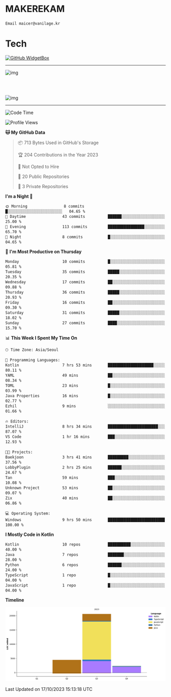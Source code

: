 # MAKEREKAM

`Email maicer@vanilage.kr`

# Tech

[![GitHub WidgetBox](https://github-widgetbox.vercel.app/api/skills?languages=python,js,ts,c,cpp,cs,java,kotlin,bash,md,html,css,xml,yaml,swift,powershell,json,R,SQL&tools=git,npm,gradle,nodejs,vercel,nginx&includeNames=true&theme=darkmode)](https://github.com/Jurredr/github-widgetbox)

---

![img](https://github-readme-stats.vercel.app/api/top-langs/?username=MAKEREKAM&layout=compact&theme=gruvbox)

<br>
<br>

![img](https://github-readme-stats.vercel.app/api/?username=MAKEREKAM&layout=compact&theme=gruvbox)

---

<!--START_SECTION:waka-->
![Code Time](http://img.shields.io/badge/Code%20Time-34%20hrs%2048%20mins-blue)

![Profile Views](http://img.shields.io/badge/Profile%20Views-1-blue)

**🐱 My GitHub Data** 

> 📦 713 Bytes Used in GitHub's Storage 
 > 
> 🏆 204 Contributions in the Year 2023
 > 
> 🚫 Not Opted to Hire
 > 
> 📜 20 Public Repositories 
 > 
> 🔑 3 Private Repositories 
 > 
**I'm a Night 🦉** 

```text
🌞 Morning                8 commits           █░░░░░░░░░░░░░░░░░░░░░░░░   04.65 % 
🌆 Daytime                43 commits          ██████░░░░░░░░░░░░░░░░░░░   25.00 % 
🌃 Evening                113 commits         ████████████████░░░░░░░░░   65.70 % 
🌙 Night                  8 commits           █░░░░░░░░░░░░░░░░░░░░░░░░   04.65 % 
```
📅 **I'm Most Productive on Thursday** 

```text
Monday                   10 commits          █░░░░░░░░░░░░░░░░░░░░░░░░   05.81 % 
Tuesday                  35 commits          █████░░░░░░░░░░░░░░░░░░░░   20.35 % 
Wednesday                17 commits          ██░░░░░░░░░░░░░░░░░░░░░░░   09.88 % 
Thursday                 36 commits          █████░░░░░░░░░░░░░░░░░░░░   20.93 % 
Friday                   16 commits          ██░░░░░░░░░░░░░░░░░░░░░░░   09.30 % 
Saturday                 31 commits          █████░░░░░░░░░░░░░░░░░░░░   18.02 % 
Sunday                   27 commits          ████░░░░░░░░░░░░░░░░░░░░░   15.70 % 
```


📊 **This Week I Spent My Time On** 

```text
🕑︎ Time Zone: Asia/Seoul

💬 Programming Languages: 
Kotlin                   7 hrs 53 mins       ████████████████████░░░░░   80.11 % 
YAML                     49 mins             ██░░░░░░░░░░░░░░░░░░░░░░░   08.34 % 
TOML                     23 mins             █░░░░░░░░░░░░░░░░░░░░░░░░   03.99 % 
Java Properties          16 mins             █░░░░░░░░░░░░░░░░░░░░░░░░   02.77 % 
Ezhil                    9 mins              ░░░░░░░░░░░░░░░░░░░░░░░░░   01.66 % 

🔥 Editors: 
IntelliJ                 8 hrs 34 mins       ██████████████████████░░░   87.07 % 
VS Code                  1 hr 16 mins        ███░░░░░░░░░░░░░░░░░░░░░░   12.93 % 

🐱‍💻 Projects: 
Baekjoon                 3 hrs 41 mins       █████████░░░░░░░░░░░░░░░░   37.56 % 
LobbyPlugin              2 hrs 25 mins       ██████░░░░░░░░░░░░░░░░░░░   24.67 % 
Tan                      59 mins             ███░░░░░░░░░░░░░░░░░░░░░░   10.08 % 
Unknown Project          53 mins             ██░░░░░░░░░░░░░░░░░░░░░░░   09.07 % 
Zix                      40 mins             ██░░░░░░░░░░░░░░░░░░░░░░░   06.86 % 

💻 Operating System: 
Windows                  9 hrs 50 mins       █████████████████████████   100.00 % 
```

**I Mostly Code in Kotlin** 

```text
Kotlin                   10 repos            ██████████░░░░░░░░░░░░░░░   40.00 % 
Java                     7 repos             ███████░░░░░░░░░░░░░░░░░░   28.00 % 
Python                   6 repos             ██████░░░░░░░░░░░░░░░░░░░   24.00 % 
TypeScript               1 repo              █░░░░░░░░░░░░░░░░░░░░░░░░   04.00 % 
JavaScript               1 repo              █░░░░░░░░░░░░░░░░░░░░░░░░   04.00 % 
```



**Timeline**

![Lines of Code chart](https://raw.githubusercontent.com/MAKEREKAM/MAKEREKAM/main/assets/bar_graph.png)


 Last Updated on 17/10/2023 15:13:18 UTC
<!--END_SECTION:waka-->
